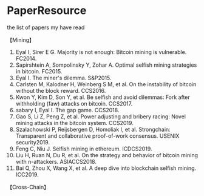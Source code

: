 # PaperResource
the list of papers my have read

【Mining】

1.   Eyal I, Sirer E G. Majority is not enough: Bitcoin mining is vulnerable. FC2014.
2.   Sapirshtein A, Sompolinsky Y, Zohar A. Optimal selfish mining strategies in bitcoin. FC2015.
3.   Eyal I. The miner's dilemma. S&P2015.
4.   Carlsten M, Kalodner H, Weinberg S M, et al. On the instability of bitcoin without the block reward. CCS2016.
5.   Kwon Y, Kim D, Son Y, et al. Be selfish and avoid dilemmas: Fork after withholding (faw) attacks on bitcoin. CCS2017.
6.   sabary I, Eyal I. The gap game. CCS2018.
7.   Gao S, Li Z, Peng Z, et al. Power adjusting and bribery racing: Novel mining attacks in the bitcoin system. CCS2019.
8.   Szalachowski P, Reijsbergen D, Homoliak I, et al. Strongchain: Transparent and collaborative proof-of-work consensus. USENIX security2019.
9.   Feng C, Niu J. Selfish mining in ethereum. ICDCS2019.
10.  Liu H, Ruan N, Du R, et al. On the strategy and behavior of bitcoin mining with n-attackers. ASIACCS2018.
11.  Bai Q, Zhou X, Wang X, et al. A deep dive into blockchain selfish mining. ICC2019.

【Cross-Chain】

